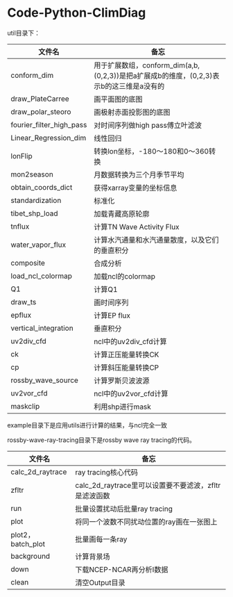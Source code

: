 # Code-Python-ClimDiag

util目录下：

| 文件名                   | 备忘                                                         |
| ------------------------ | ------------------------------------------------------------ |
| conform_dim              | 用于扩展数组，conform_dim(a,b,(0,2,3))是把a扩展成b的维度，(0,2,3)表示b的这三维是a没有的 |
| draw_PlateCarree         | 画平面图的底图                                               |
| draw_polar_steoro        | 画极射赤面投影图的底图                                       |
| fourier_filter_high_pass | 对时间序列做high pass傅立叶滤波                              |
| Linear_Regression_dim    | 线性回归                                                     |
| lonFlip                  | 转换lon坐标，-180～180和0～360转换                           |
| mon2season               | 月数据转换为三个月季节平均                                   |
| obtain_coords_dict       | 获得xarray变量的坐标信息                                     |
| standardization          | 标准化                                                       |
| tibet_shp_load           | 加载青藏高原轮廓                                             |
| tnflux                   | 计算TN Wave Activity Flux                                    |
| water_vapor_flux         | 计算水汽通量和水汽通量散度，以及它们的垂直积分               |
| composite                | 合成分析                                                     |
| load_ncl_colormap        | 加载ncl的colormap                                            |
| Q1                       | 计算Q1                                                       |
| draw_ts                  | 画时间序列                                                   |
| epflux                   | 计算EP flux                                                  |
| vertical_integration     | 垂直积分                                                     |
| uv2div_cfd               | ncl中的uv2div_cfd计算                                        |
| ck                       | 计算正压能量转换CK                                           |
| cp                       | 计算斜压能量转换CP                                           |
| rossby_wave_source       | 计算罗斯贝波波源                                             |
| uv2vor_cfd               | ncl中的uv2vor_cfd计算                                        |
| maskclip                 | 利用shp进行mask                                              |

example目录下是应用utils进行计算的结果，与ncl完全一致

rossby-wave-ray-tracing目录下是rossby wave ray tracing的代码。

| 文件名            | 备忘                                                  |
| ----------------- | ----------------------------------------------------- |
| calc_2d_raytrace  | ray tracing核心代码                                   |
| zfltr             | calc_2d_raytrace里可以设置要不要滤波，zfltr是滤波函数 |
| run               | 批量设置扰动后批量ray tracing                         |
| plot              | 将同一个波数不同扰动位置的ray画在一张图上             |
| plot2，batch_plot | 批量画每一条ray                                       |
| background        | 计算背景场                                            |
| down              | 下载NCEP-NCAR再分析I数据                              |
| clean             | 清空Output目录                                        |


